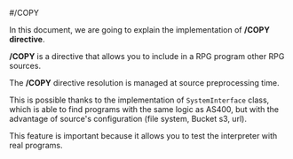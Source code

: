 #/COPY

In this document, we are going to explain the implementation of **/COPY directive**.

**/COPY** is a directive that allows you to include in a RPG program other RPG sources.

The **/COPY** directive resolution is managed at source preprocessing time.

This is possible thanks to the implementation of `SystemInterface` class, which is able to find programs with the same logic as AS400, but with the advantage of source's configuration (file system, Bucket s3, url).

This feature is important because it allows you to test the interpreter with real programs.